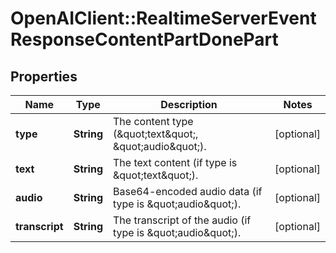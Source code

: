 # OpenAIClient::RealtimeServerEventResponseContentPartDonePart

## Properties
Name | Type | Description | Notes
------------ | ------------- | ------------- | -------------
**type** | **String** | The content type (\&quot;text\&quot;, \&quot;audio\&quot;). | [optional] 
**text** | **String** | The text content (if type is \&quot;text\&quot;). | [optional] 
**audio** | **String** | Base64-encoded audio data (if type is \&quot;audio\&quot;). | [optional] 
**transcript** | **String** | The transcript of the audio (if type is \&quot;audio\&quot;). | [optional] 

